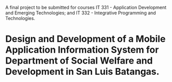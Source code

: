 A final project to be submitted for courses IT 331 - Application Development and Emerging Technologies; and IT 332 - Integrative Programming and Technologies.

# Design and Development of a Mobile Application Information System for Department of Social Welfare and Development in San Luis Batangas. 



